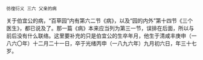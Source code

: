     彷徨衍义 三六 父亲的病 

   关于伯宜公的病，“百草园”内有第六二节《病》，以及“园的内外”第十四节《三个医生》，都已说及了。那一篇《病》本来应当列为第三一节，误排在后面，所以与前后没有什么联络。这里要补充的只是伯宜公的生卒年月，他生于清咸丰庚申（一八六〇年）十二月二十一日，卒于光绪丙申（一八九六年）九月初六日，年三十七岁。


